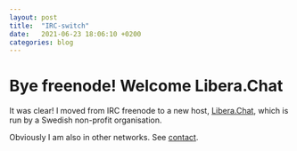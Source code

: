 ```yaml
---
layout: post
title:  "IRC-switch"
date:   2021-06-23 18:06:10 +0200
categories: blog 
---
```

# Bye freenode! Welcome Libera.Chat 

It was clear!
I moved from IRC freenode to a new host, [Libera.Chat], 
which is run by a Swedish non-profit organisation.  

Obviously I am also in other networks. See [contact].

[Libera.Chat]: https://libera.chat/
[contact]: https://aicsx.github.io/ax/contact
